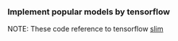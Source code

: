 ### Implement popular models by tensorflow

NOTE: These code reference to tensorflow [slim](https://github.com/tensorflow/models/tree/master/research/slim)

